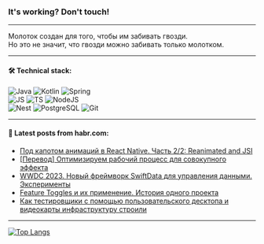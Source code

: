 ### It's working? Don't touch!

---
Молоток создан для того, чтобы им забивать гвозди. <br>
Но это не значит, что гвозди можно забивать только молотком.

---

#### 🛠️ Technical stack:

![Java](https://img.shields.io/badge/Java-informational?logo=Oracle&style=flat&logoColor=white&color=FF4500)
![Kotlin](https://img.shields.io/badge/Kotlin-informational?logo=Kotlin&style=flat&logoColor=white&color=774D97)
![Spring](https://img.shields.io/badge/SpringBoot-informational?logo=SpringBoot&style=flat&logoColor=white&color=6DB33F) <br>
![JS](https://img.shields.io/badge/JS-informational?logo=javaScript&style=flat&logoColor=black&color=F7Df1E)
![TS](https://img.shields.io/badge/TypeScript-informational?logo=typeScript&style=flat&logoColor=black&color=0667A8)
![NodeJS](https://img.shields.io/badge/NodeJS-informational?logo=node.js&style=flat&logoColor=white&color=70A760) <br>
![Nest](https://img.shields.io/badge/NestJS-informational?logo=NestJS&style=flat&logoColor=white&color=E0234E)
![PostgreSQL](https://img.shields.io/badge/PostgreSQL-informational?logo=PostgreSQL&style=flat&logoColor=white&color=DAA520)
![Git](https://img.shields.io/badge/Git-informational?logo=git&style=flat&logoColor=white&color=778899)

___

#### 💬 Latest posts from habr.com:

<!-- BLOG-POST-LIST:START -->
- [Под капотом анимаций в React Native. Часть 2/2: Reanimated and JSI](https://habr.com/ru/companies/sbermarket/articles/750000/?utm_source=habrahabr&utm_medium=rss&utm_campaign=750000)
- [[Перевод] Оптимизируем рабочий процесс для совокупного эффекта](https://habr.com/ru/companies/productivity_inside/articles/756940/?utm_source=habrahabr&utm_medium=rss&utm_campaign=756940)
- [WWDC 2023. Новый фреймворк SwiftData для управления данными. Эксперименты](https://habr.com/ru/articles/740720/?utm_source=habrahabr&utm_medium=rss&utm_campaign=740720)
- [Feature Toggles и их применение. История одного проекта](https://habr.com/ru/companies/simbirsoft/articles/756864/?utm_source=habrahabr&utm_medium=rss&utm_campaign=756864)
- [Как тестировщики с помощью пользовательского десктопа и видеокарты инфраструктуру строили](https://habr.com/ru/companies/kaspersky/articles/756436/?utm_source=habrahabr&utm_medium=rss&utm_campaign=756436)
<!-- BLOG-POST-LIST:END -->

---
[![Top Langs](https://github-readme-stats-git-master-advtsetting-gmailcom.vercel.app/api/top-langs/?username=zloylis&langs_count=10&hide_title=false&title_color=e6edf3&size_weight=0.5&count_weight=0.5&layout=compact&hide_border=true&theme=dracula)](https://github.com/zloylis)

<!-- ![GitHub stats](https://github-readme-stats-git-master-advtsetting-gmailcom.vercel.app/api?username=zloylis&show_icons=true&hide_border=true&theme=dracula&hide_title=true&include_all_commits=true&count_private=true&hide=contribs&hide_rank=true) -->
